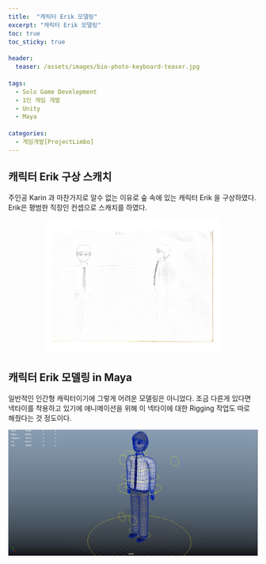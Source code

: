 ```yaml
---
title:  "캐릭터 Erik 모델링"
excerpt: "캐릭터 Erik 모델링"
toc: true
toc_sticky: true

header:
  teaser: /assets/images/bio-photo-keyboard-teaser.jpg
  
tags:
  - Solo Game Development
  - 1인 게임 개발
  - Unity
  - Maya
  
categories:
  - 게임개발[ProjectLimbo]
---
```




## 캐릭터 Erik 구상 스캐치
주인공 Karin 과 마찬가지로 알수 없는 이유로 숲 속에 있는 캐릭터 Erik 을 구상하였다. Erik은 평범한 직장인 컨셉으로 스캐치를 하였다.

<p align="center">
<img src = "https://raw.githubusercontent.com/ronick-grammer/ronick-grammer.github.io/main/assets/images/5-Erik_modeling/Erik_modeling.jpg" width="70%">
</p>

  
## 캐릭터 Erik 모델링 in Maya
일반적인 인간형 캐릭터이기에 그렇게 어려운 모델링은 아니었다. 조금 다른게 있다면 넥타이를 착용하고 있기에 애니메이션을 위해 이 넥타이에 대한 Rigging 작업도 따로 해줬다는 것 정도이다.
<p align="center">
<img src = "https://raw.githubusercontent.com/ronick-grammer/ronick-grammer.github.io/main/assets/images/5-Erik_modeling/Erik_modeling_Maya.jpg">
</p>

